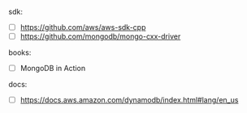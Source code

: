 
sdk:

- [ ] https://github.com/aws/aws-sdk-cpp
- [ ] https://github.com/mongodb/mongo-cxx-driver

books:

- [ ] MongoDB in Action

docs:

- [ ] https://docs.aws.amazon.com/dynamodb/index.html#lang/en_us
